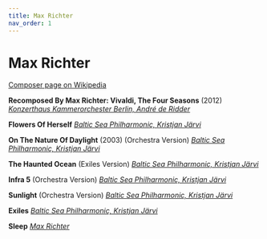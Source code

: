 ```yaml
---
title: Max Richter
nav_order: 1
---
```


# Max Richter

[Composer page on Wikipedia](https://en.wikipedia.org/wiki/Max_Richter)

**Recomposed By Max Richter: Vivaldi, The Four Seasons** (2012) [*Konzerthaus Kammerorchester Berlin, André de Ridder*](http://www.tidal.com/track/77696842)

**Flowers Of Herself** [*Baltic Sea Philharmonic, Kristjan Järvi*](http://www.tidal.com/track/192633961)

**On The Nature Of Daylight** (2003) (Orchestra Version) [*Baltic Sea Philharmonic, Kristjan Järvi*](http://www.tidal.com/track/192633962)

**The Haunted Ocean** (Exiles Version) [*Baltic Sea Philharmonic, Kristjan Järvi*](http://www.tidal.com/track/192633963)

**Infra 5** (Orchestra Version) [*Baltic Sea Philharmonic, Kristjan Järvi*](http://www.tidal.com/track/192633964)

**Sunlight** (Orchestra Version) [*Baltic Sea Philharmonic, Kristjan Järvi*](http://www.tidal.com/track/192633965)

**Exiles** [*Baltic Sea Philharmonic, Kristjan Järvi*](http://www.tidal.com/track/192633966)

**Sleep** [*Max Richter*](https://tidal.com/browse/track/85963399)